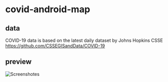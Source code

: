 # covid-android-map

## data
COVID-19 data is based on the latest daily dataset by Johns Hopkins CSSE
https://github.com/CSSEGISandData/COVID-19

## preview
![Screenshotes](https://user-images.githubusercontent.com/35132300/76694732-b4504900-6687-11ea-884b-8ab182e3fc03.png)
